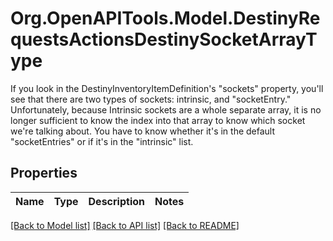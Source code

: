 # Org.OpenAPITools.Model.DestinyRequestsActionsDestinySocketArrayType
If you look in the DestinyInventoryItemDefinition's \"sockets\" property, you'll see that there are two types of sockets: intrinsic, and \"socketEntry.\"  Unfortunately, because Intrinsic sockets are a whole separate array, it is no longer sufficient to know the index into that array to know which socket we're talking about. You have to know whether it's in the default \"socketEntries\" or if it's in the \"intrinsic\" list.

## Properties

Name | Type | Description | Notes
------------ | ------------- | ------------- | -------------

[[Back to Model list]](../README.md#documentation-for-models) [[Back to API list]](../README.md#documentation-for-api-endpoints) [[Back to README]](../README.md)

